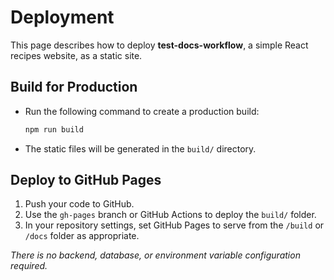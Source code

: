 # Deployment

This page describes how to deploy **test-docs-workflow**, a simple React recipes website, as a static site.

## Build for Production

- Run the following command to create a production build:
  ```bash
  npm run build
  ```
- The static files will be generated in the `build/` directory.

## Deploy to GitHub Pages

1. Push your code to GitHub.
2. Use the `gh-pages` branch or GitHub Actions to deploy the `build/` folder.
3. In your repository settings, set GitHub Pages to serve from the `/build` or `/docs` folder as appropriate.

_There is no backend, database, or environment variable configuration required._ 